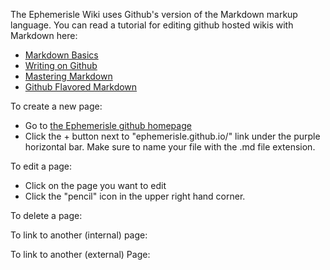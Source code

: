 The Ephemerisle Wiki uses Github's version of the Markdown markup language.  You can read a tutorial for editing github hosted wikis with Markdown here: 

* [Markdown Basics](https://help.github.com/articles/markdown-basics/)
* [Writing on Github](https://help.github.com/articles/writing-on-github/)
* [Mastering Markdown](https://guides.github.com/features/mastering-markdown/)
* [Github Flavored Markdown](https://help.github.com/articles/github-flavored-markdown/)

To create a new page: 

* Go to [the Ephemerisle github homepage](https://github.com/ephemerisle/ephemerisle.github.io)
* Click the + button next to "ephemerisle.github.io/" link under the purple horizontal bar. Make sure to name your file with the .md file extension.

To edit a page:

* Click on the page you want to edit
* Click the "pencil" icon in the upper right hand corner. 

To delete a page: 

To link to another (internal) page: 

To link to another (external) Page: 

